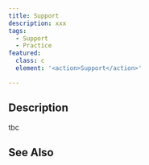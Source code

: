 ```yaml
---
title: Support
description: xxx
tags: 
  - Support
  - Practice
featured: 
  class: c
  element: '<action>Support</action>'

---
```



## Description

tbc

## See Also

<TagList tag="Support" />
